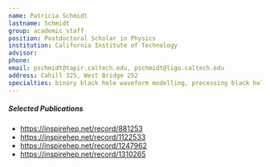 ```yaml
---
name: Patricia Schmidt
lastname: Schmidt
group: academic_staff
position: Postdoctoral Scholar in Physics
institution: California Institute of Technology
advisor:
phone:
email: pschmidt@tapir.caltech.edu, pschmidt@ligo.caltech.edu
address: Cahill 325, West Bridge 252
specialties: binary black hole waveform modelling, precessing black hole binaries
---
```



##### Selected Publications

<ul>
<li><a href="https://inspirehep.net/record/881253"
target="_blank">https://inspirehep.net/record/881253</a></li>
<li><a href="https://inspirehep.net/record/1122533"
target="_blank">https://inspirehep.net/record/1122533</a></li>
<li><a href="https://inspirehep.net/record/1247962"
target="_blank">https://inspirehep.net/record/1247962</a></li>
<li><a href="https://inspirehep.net/record/1310265"
target="_blank">https://inspirehep.net/record/1310265</a></li>
</ul>

